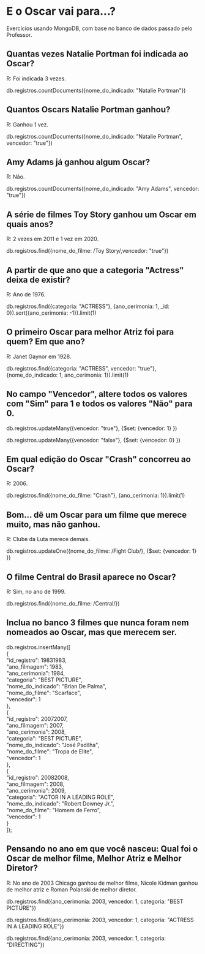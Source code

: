 # E o Oscar vai para...?

Exercícios usando MongoDB, com base no banco de dados passado pelo Professor.

## Quantas vezes Natalie Portman foi indicada ao Oscar?

R: Foi indicada 3 vezes.

db.registros.countDocuments({nome_do_indicado: "Natalie Portman"})

## Quantos Oscars Natalie Portman ganhou?

R: Ganhou 1 vez.

db.registros.countDocuments({nome_do_indicado: "Natalie Portman", vencedor: "true"})

## Amy Adams já ganhou algum Oscar?

R: Não.

db.registros.countDocuments({nome_do_indicado: "Amy Adams", vencedor: "true"})

## A série de filmes Toy Story ganhou um Oscar em quais anos?

R: 2 vezes em 2011 e 1 vez em 2020.

db.registros.find({nome_do_filme: /Toy Story/,vencedor: "true"})

## A partir de que ano que a categoria "Actress" deixa de existir? 

R: Ano de 1976.

db.registros.find({categoria: "ACTRESS"}, {ano_cerimonia: 1, _id: 0}).sort({ano_cerimonia: -1}).limit(1)

## O primeiro Oscar para melhor Atriz foi para quem? Em que ano?

R: Janet Gaynor em 1928.

db.registros.find({categoria: "ACTRESS", vencedor: "true"}, {nome_do_indicado: 1, ano_cerimonia: 1}).limit(1)

## No campo "Vencedor", altere todos os valores com "Sim" para 1 e todos os valores "Não" para 0.

db.registros.updateMany({vencedor: "true"}, {$set: {vencedor: 1} })

db.registros.updateMany({vencedor: "false"}, {$set: {vencedor: 0} })

## Em qual edição do Oscar "Crash" concorreu ao Oscar?

R: 2006.

db.registros.find({nome_do_filme: "Crash"}, {ano_cerimonia: 1}).limit(1)

## Bom... dê um Oscar para um filme que merece muito, mas não ganhou.

R: Clube da Luta merece demais.

db.registros.updateOne({nome_do_filme: /Fight Club/}, {$set: {vencedor: 1} })

## O filme Central do Brasil aparece no Oscar?

R: Sim, no ano de 1999.

db.registros.find({nome_do_filme: /Central/})

## Inclua no banco 3 filmes que nunca foram nem nomeados ao Oscar, mas que merecem ser.

db.registros.insertMany([ \
    { \
        "id_registro": 19831983, \
        "ano_filmagem": 1983, \
        "ano_cerimonia": 1984, \
        "categoria": "BEST PICTURE", \
        "nome_do_indicado": "Brian De Palma", \
        "nome_do_filme": "Scarface", \
        "vencedor": 1 \
    }, \
    { \
        "id_registro": 20072007, \
        "ano_filmagem": 2007, \
        "ano_cerimonia": 2008, \
        "categoria": "BEST PICTURE", \
        "nome_do_indicado": "José Padilha", \
        "nome_do_filme": "Tropa de Elite", \
        "vencedor": 1 \
    }, \
    { \
        "id_registro": 20082008, \
        "ano_filmagem": 2008, \
        "ano_cerimonia": 2009, \
        "categoria": "ACTOR IN A LEADING ROLE", \
        "nome_do_indicado": "Robert Downey Jr.", \
        "nome_do_filme": "Homem de Ferro", \
        "vencedor": 1 \
    } \
]);


## Pensando no ano em que você nasceu: Qual foi o Oscar de melhor filme, Melhor Atriz e Melhor Diretor?

R: No ano de 2003 Chicago ganhou de melhor filme, Nicole Kidman ganhou de melhor atriz e Roman Polanski de melhor diretor.

db.registros.find({ano_cerimonia: 2003, vencedor: 1, categoria: "BEST PICTURE"})

db.registros.find({ano_cerimonia: 2003, vencedor: 1, categoria: "ACTRESS IN A LEADING ROLE"})

db.registros.find({ano_cerimonia: 2003, vencedor: 1, categoria: "DIRECTING"})
